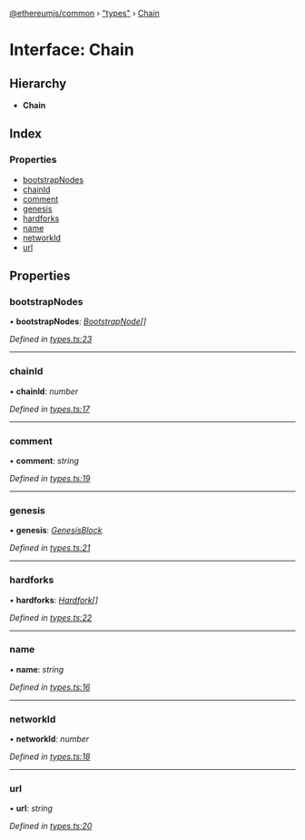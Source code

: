 [@ethereumjs/common](../README.md) › ["types"](../modules/_types_.md) › [Chain](_types_.chain.md)

# Interface: Chain

## Hierarchy

* **Chain**

## Index

### Properties

* [bootstrapNodes](_types_.chain.md#bootstrapnodes)
* [chainId](_types_.chain.md#chainid)
* [comment](_types_.chain.md#comment)
* [genesis](_types_.chain.md#genesis)
* [hardforks](_types_.chain.md#hardforks)
* [name](_types_.chain.md#name)
* [networkId](_types_.chain.md#networkid)
* [url](_types_.chain.md#url)

## Properties

###  bootstrapNodes

• **bootstrapNodes**: *[BootstrapNode](_types_.bootstrapnode.md)[]*

*Defined in [types.ts:23](https://github.com/ethereumjs/ethereumjs-vm/blob/master/packages/common/src/types.ts#L23)*

___

###  chainId

• **chainId**: *number*

*Defined in [types.ts:17](https://github.com/ethereumjs/ethereumjs-vm/blob/master/packages/common/src/types.ts#L17)*

___

###  comment

• **comment**: *string*

*Defined in [types.ts:19](https://github.com/ethereumjs/ethereumjs-vm/blob/master/packages/common/src/types.ts#L19)*

___

###  genesis

• **genesis**: *[GenesisBlock](_types_.genesisblock.md)*

*Defined in [types.ts:21](https://github.com/ethereumjs/ethereumjs-vm/blob/master/packages/common/src/types.ts#L21)*

___

###  hardforks

• **hardforks**: *[Hardfork](_types_.hardfork.md)[]*

*Defined in [types.ts:22](https://github.com/ethereumjs/ethereumjs-vm/blob/master/packages/common/src/types.ts#L22)*

___

###  name

• **name**: *string*

*Defined in [types.ts:16](https://github.com/ethereumjs/ethereumjs-vm/blob/master/packages/common/src/types.ts#L16)*

___

###  networkId

• **networkId**: *number*

*Defined in [types.ts:18](https://github.com/ethereumjs/ethereumjs-vm/blob/master/packages/common/src/types.ts#L18)*

___

###  url

• **url**: *string*

*Defined in [types.ts:20](https://github.com/ethereumjs/ethereumjs-vm/blob/master/packages/common/src/types.ts#L20)*
